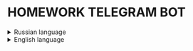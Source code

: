 # HOMEWORK TELEGRAM BOT

<details><summary>Russian language</summary>  
  
Telegram-бот обращается к API сервиса Практикум.Домашка и узнаёт статус вашей домашней работы: взята ли ваша домашка в ревью, проверена ли она, а если проверена — то принял её ревьюер или вернул на доработку. Написаны тесты для проверки кода, который занимается обработкой ошибок.

## Техно-стек
* python 3.7.9
* python-telegram-bot 13.7

## Запуск проекта
1. Клонировать репозиторий
```
git clone git@github.com:avnosov3/Homework_telegram_bot.git
```
2. Перейти в папку с проектом и создать виртуальное окружение
```
cd Homework_telegram_bot
```
```
python3 -m venv env
python -m venv venv (Windows)
```
3. Активировать виртуальное окружение
```
source env/bin/activate
source venv/Scripts/activate (Windows)
```
4. Установить зависимости из файла requirements.txt
```
pip3 install -r requirements.txt
pip install -r requirements.txt (Windows)
```
5. [Получить](https://passport.yandex.ru/auth?retpath=https%3A%2F%2Foauth.yandex.ru%2Fauthorize%3Fresponse_type%3Dtoken%26client_id%3D1d0b9dd4d652455a9eb710d450ff456a&noreturn=1&origin=oauth) токен API сервиса Яндекс.Домашка
6. Создать и заполнить файл .env
```
PRACTICUM_TOKEN=<Указать токен>
TELEGRAM_TOKEN=<Указать токен телеграмм бота>
TELEGRAM_CHAT_ID=<Указать chat_id вашего аккаунта>
```
7. Запустить файл ```homework.py```

## Автор
[Артём Носов](https://github.com/avnosov3)
</details>

<details><summary>English language</summary>  
  
The Telegram bot accesses the Praktikum.Homework service API and finds out the status of your homework: whether your homework was reviewed, whether it was checked, and if it was checked, then the reviewer accepted it or returned it for revision. Tests were written to check the code that deals with error handling.

## Stack
* python 3.7.9
* python-telegram-bot 13.7

## Launch of the project
1. Clone repository
```
git clone git@github.com:avnosov3/Homework_telegram_bot.git
```
2. Go to the project folder and create a virtual environment
```
cd Homework_telegram_bot
```
```
python3 -m venv env
python -m venv venv (Windows)
```
3. Activate a virtual environment
```
source env/bin/activate
source venv/Scripts/activate (Windows)
```
4. Install dependencies from requirements.txt
```
pip3 install -r requirements.txt
pip install -r requirements.txt (Windows)
```
5. [Get](https://passport.yandex.ru/auth?retpath=https%3A%2F%2Foauth.yandex.ru%2Fauthorize%3Fresponse_type%3Dtoken%26client_id%3D1d0b9dd4d652455a9eb710d450ff456a&noreturn=1&origin=oauth) Yandex.Homework API token
6. Create and fill the .env file
```
PRACTICUM_TOKEN=<Specify token>
TELEGRAM_TOKEN=<Specify bot's telegram token>
TELEGRAM_CHAT_ID=<Specify the chat_id of your account>
```
7. Run ```homework.py```

## Author
[Artem Nosov](https://github.com/avnosov3)
</details>
